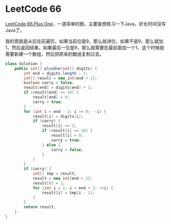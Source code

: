 # LeetCode 66

[LeetCode 66.Plus One](https://leetcode.com/problems/plus-one/description/)，一道简单的题。主要是想练习一下Java，好长时间没写Java了。
<!--more-->

我的思路是从后往前遍历，如果当前位是9，那么就进位，如果不是9，那么就加1，然后返回结果。如果最后一位是9，那么就需要在最前面加一个1，这个时候就需要新建一个数组，然后把原来的数组复制过去。

```Java
class Solution {
    public int[] plusOne(int[] digits) {
        int end = digits.length - 1;
        int[] result = new int[end + 1];
        boolean carry = false;
        result[end] = digits[end] + 1;
        if (result[end] == 10) {
            result[end] = 0;
            carry = true;
        }
        for (int i = end - 1; i >= 0; --i) {
            result[i] = digits[i];
            if (carry) {
                result[i] += 1;
                if (result[i] == 10) {
                    result[i] = 0;
                    carry = true;
                } else {
                    carry = false;
                }
            }
        }
        if (carry) {
            int[] tmp = result;
            result = new int[end + 2];
            result[0] = 1;
            for (int i = 1; i < end + 2; ++i) {
                result[i] = tmp[i - 1];
            }
        }
        return result;
    }
}
```
